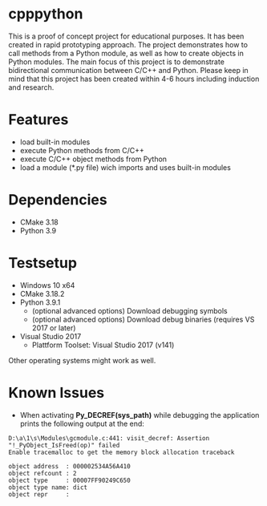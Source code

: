 # cpppython

This is a proof of concept project for educational purposes. It has been created in rapid prototyping approach. The project demonstrates how to call methods from a Python module, as well as how to create objects in Python modules. The main focus of this project is to demonstrate bidirectional communication between C/C++ and Python. Please keep in mind that this project has been created within 4-6 hours including induction and research. 

# Features

- load built-in modules
- execute Python methods from C/C++
- execute C/C++ object methods from Python
- load a module (*.py file) wich imports and uses built-in modules

# Dependencies

- CMake 3.18
- Python 3.9

# Testsetup

- Windows 10 x64
- CMake 3.18.2
- Python 3.9.1
    - (optional advanced options) Download debugging symbols
    - (optional advanced options) Download debug binaries (requires VS 2017 or later)
- Visual Studio 2017
    - Plattform Toolset: Visual Studio 2017 (v141)

Other operating systems might work as well.

# Known Issues

- When activating __Py_DECREF(sys_path)__ while debugging the application prints the following output at the end:

```
D:\a\1\s\Modules\gcmodule.c:441: visit_decref: Assertion "!_PyObject_IsFreed(op)" failed
Enable tracemalloc to get the memory block allocation traceback

object address  : 000002534A56A410
object refcount : 2
object type     : 00007FF90249C650
object type name: dict
object repr     :
```
